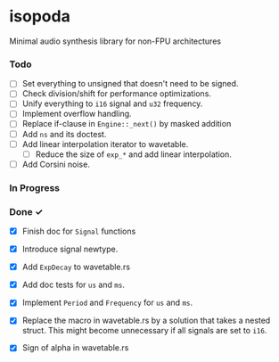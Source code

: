 # isopoda

Minimal audio synthesis library for non-FPU architectures

### Todo

- [ ] Set everything to unsigned that doesn't need to be signed.  
- [ ] Check division/shift for performance optimizations.  
- [ ] Unify everything to `i16` signal and `u32` frequency.  
- [ ] Implement overflow handling.
- [ ] Replace if-clause in `Engine::_next()` by masked addition
- [ ] Add `ns` and its doctest.
- [ ] Add linear interpolation iterator to wavetable.
  - [ ] Reduce the size of `exp_*` and add linear interpolation.
- [ ] Add Corsini noise.

### In Progress

### Done ✓
- [x] Finish doc for `Signal` functions
- [x] Introduce signal newtype.
- [x] Add `ExpDecay` to wavetable.rs
- [x] Add doc tests for `us` and `ms`.
- [x] Implement `Period` and `Frequency` for `us` and `ms`.
- [x] Replace the macro in wavetable.rs by a solution that takes a nested
  struct. This might become unnecessary if all signals are set to `i16`.  
- [x] Sign of alpha in wavetable.rs  

